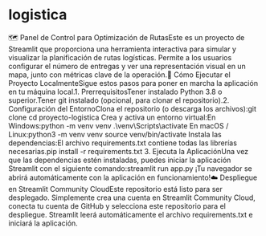# logistica
🗺️ Panel de Control para Optimización de RutasEste es un proyecto de Streamlit que proporciona una herramienta interactiva para simular y visualizar la planificación de rutas logísticas. Permite a los usuarios configurar el número de entregas y ver una representación visual en un mapa, junto con métricas clave de la operación.🚀 Cómo Ejecutar el Proyecto LocalmenteSigue estos pasos para poner en marcha la aplicación en tu máquina local.1. PrerrequisitosTener instalado Python 3.8 o superior.Tener git instalado (opcional, para clonar el repositorio).2. Configuración del EntornoClona el repositorio (o descarga los archivos):git clone <URL-de-tu-repositorio-en-github>
cd proyecto-logistica
Crea y activa un entorno virtual:En Windows:python -m venv venv
.\venv\Scripts\activate
En macOS / Linux:python3 -m venv venv
source venv/bin/activate
Instala las dependencias:El archivo requirements.txt contiene todas las librerías necesarias.pip install -r requirements.txt
3. Ejecuta la AplicaciónUna vez que las dependencias estén instaladas, puedes iniciar la aplicación Streamlit con el siguiente comando:streamlit run app.py
¡Tu navegador se abrirá automáticamente con la aplicación en funcionamiento!☁️ Despliegue en Streamlit Community CloudEste repositorio está listo para ser desplegado. Simplemente crea una cuenta en Streamlit Community Cloud, conecta tu cuenta de GitHub y selecciona este repositorio para el despliegue. Streamlit leerá automáticamente el archivo requirements.txt e iniciará la aplicación.

